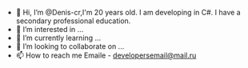 - 👋 Hi, I’m @Denis-cr,I'm 20 years old. I am developing in C#. I have a secondary professional education.
- 👀 I’m interested in ...
- 🌱 I’m currently learning ...
- 💞️ I’m looking to collaborate on ...
- 📫 How to reach me Emaile - developersemail@mail.ru

<!---
Denis-cr/Denis-cr is a ✨ special ✨ repository because its `README.md` (this file) appears on your GitHub profile.
You can click the Preview link to take a look at your changes.
--->
